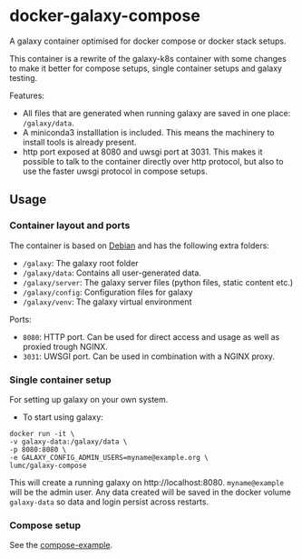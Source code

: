 # docker-galaxy-compose
A galaxy container optimised for docker compose or docker stack setups.

This container is a rewrite of the galaxy-k8s container with some changes to
make it better for compose setups, single container setups and galaxy testing.

Features:

+ All files that are generated when running galaxy are saved in one place:
  `/galaxy/data`.
+ A miniconda3 installlation is included. This means the machinery to install
  tools is already present.
+ http port exposed at 8080 and uwsgi port at 3031. This makes it possible to 
  talk to the container directly over http protocol, but also to use the faster
  uwsgi protocol in compose setups.

## Usage

### Container layout and ports

The container is based on [Debian](https://www.debian.org) and has the following
extra folders:

- `/galaxy`: The galaxy root folder
- `/galaxy/data`: Contains all user-generated data. 
- `/galaxy/server`: The galaxy server files (python files, static content etc.)
- `/galaxy/config`: Configuration files for galaxy
- `/galaxy/venv`: The galaxy virtual environment

Ports:

- `8080`: HTTP port. Can be used for direct access and usage as well as proxied
  trough NGINX.
- `3031`: UWSGI port. Can be used in combination with a NGINX proxy.

### Single container setup

For setting up galaxy on your own system.
+ To start using galaxy: 
```
docker run -it \
-v galaxy-data:/galaxy/data \
-p 8080:8080 \
-e GALAXY_CONFIG_ADMIN_USERS=myname@example.org \
lumc/galaxy-compose
```

This will create a running galaxy on http://localhost:8080. `myname@example`
will be the admin user. Any data created will be saved in the docker volume
`galaxy-data` so data and login persist across restarts.

### Compose setup

See the [compose-example](./compose_example).
